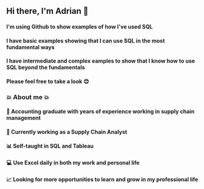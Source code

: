 ## Hi there, I'm Adrian :wave:
#### I'm using Github to show examples of how I've used SQL
#### I have basic examples showing that I can use SQL in the most fundamental ways
#### I have intermediate and complex eamples to show that I know how to use SQL beyond the fundamentals
#### Please feel free to take a look :blush:

### :boom: About me :boom:
#### :school: Accounting graduate with years of experience working in supply chain management
#### :office: Currently working as a Supply Chain Analyst
#### :bar_chart: Self-taught in SQL and Tableau
#### :computer: Use Excel daily in both my work and personal life
#### :chart_with_upwards_trend: Looking for more opportunities to learn and grow in my professional life
